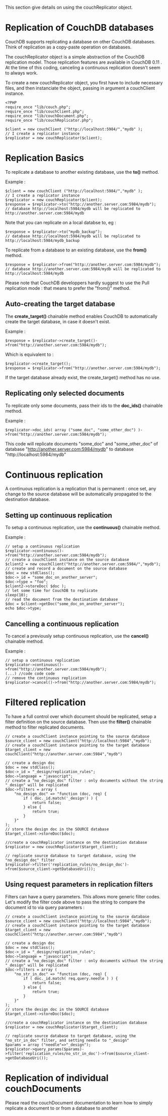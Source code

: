 This section give details on using the couchReplicator object.

Replication of CouchDB databases
================================

CouchDB supports replicating a database on other CouchDB databases. Think of replication as a copy-paste operation on databases.

The couchReplicator object is a simple abstraction of the CouchDB replication model. Those replication features are available in CouchDB 0.11 . At the time of this coding, canceling a continuous replication doesn't seem to always work.

To create a new couchReplicator object, you first have to include necessary files, and then instanciate the object, passing in argument a couchClient instance.

    <?PHP
    require_once "lib/couch.php";
    require_once "lib/couchClient.php";
    require_once "lib/couchDocument.php";
    require_once "lib/couchReplicator.php";
    
    $client = new couchClient ("http://localhost:5984/","mydb" );
    // I create a replicator instance
    $replicator = new couchReplicator($client);


Replication Basics
==================

To replicate a database to another existing database, use the **to()** method.

Example :

    $client = new couchClient ("http://localhost:5984/","mydb" );
    // I create a replicator instance
    $replicator = new couchReplicator($client);
    $response = $replicator->to("http://another.server.com:5984/mydb");
    // database http://localhost:5984/mydb will be replicated to http://another.server.com:5984/mydb

Note that you can replicate on a local databse to, eg :

    $response = $replicator->to("mydb_backup");
    // database http://localhost:5984/mydb will be replicated to http://localhost:5984/mydb_backup

To replicate from a database to an existing database, use the **from()** method.

    $response = $replicator->from("http://another.server.com:5984/mydb");
    // database http://another.server.com:5984/mydb will be replicated to http://localhost:5984/mydb

Please note that CouchDB developpers hardly suggest to use the Pull replication mode : that means to prefer the "from()" method.


Auto-creating the target database
---------------------------------

The **create_target()** chainable method enables CouchDB to automatically create the target database, in case it doesn't exist.

Example :

    $response = $replicator->create_target()->from("http://another.server.com:5984/mydb");

Which is equivalent to :

    $replicator->create_target();
    $response = $replicator->from("http://another.server.com:5984/mydb");

If the target database already exist, the create_target() method has no use.

Replicating only selected documents
-----------------------------------

To replicate only some documents, pass their ids to the **doc_ids()** chainable method.

Example :

    $replicator->doc_ids( array ("some_doc", "some_other_doc") )->from("http://another.server.com:5984/mydb");

This code will replicate documents "some_doc" and "some_other_doc" of database "http://another.server.com:5984/mydb" to database "http://localhost:5984/mydb"

Continuous replication
======================

A continuous replication is a replication that is permanent : once set, any change to the source database will be automatically propagated to the destination database. 

Setting up continuous replication
---------------------------------

To setup a continuous replication, use the **continuous()** chainable method.

Example :

    // setup a continuous replication
    $replicator->continuous()->from("http://another.server.com:5984/mydb");
    // create a couchClient instance on the source database
    $client2 = new couchClient("http://another.server.com:5984/","mydb");
    // create and record a document on the source database
    $doc = new stdClass();
    $doc->_id = "some_doc_on_another_server";
    $doc->type = "foo";
    $client2->storeDoc( $doc );
    // let some time for CouchDB to replicate
    sleep(10);
    // read the document from the destination database
    $doc = $client->getDoc("some_doc_on_another_server");
    echo $doc->type;
    
Cancelling a continuous replication
-----------------------------------

To cancel a previously setup continuous replication, use the **cancel()** chainable method.

Example :

    // setup a continuous replication
    $replicator->continuous()->from("http://another.server.com:5984/mydb");
    (...) //code code code
    // remove the continuous replication
    $replicator->cancel()->from("http://another.server.com:5984/mydb");

Filtered replication
====================

To have a full control over which document should be replicated, setup a filter definition on the source database. Then use the **filter()** chainable method to filter replicated documents.

    // create a couchClient instance pointing to the source database
    $source_client = new couchClient("http://localhost:5984","mydb");
    // create a couchClient instance pointing to the target database
    $target_client = new couchClient("http://another.server.com:5984","mydb")
    
    // create a design doc
    $doc = new stdClass();
    $doc->_id = "_design/replication_rules";
    $doc->language = "javascript";
    // create a "no_design_doc" filter : only documents without the string "_design" will be replicated
    $doc->filters = array (
        "no_design_doc" => "function (doc, req) {
            if ( doc._id.match('_design') ) {
                return false;
            } else {
                return true;
            }
        }"
    );
    // store the design doc in the SOURCE database
    $target_client->storeDoc($doc);
    
    //create a couchReplicator instance on the destination database
    $replicator = new couchReplicator($target_client);
    
    // replicate source database to target database, using the "no_design_doc" filter
    $replicator->filter('replication_rules/no_design_doc')->from($source_client->getDatabaseUri());

Using request parameters in replication filters
-----------------------------------------------

Filters can have a query parameters. This allows more generic filter codes.
Let's modify the filter code above to pass the string to compare the document id to via query parameters :

    // create a couchClient instance pointing to the source database
    $source_client = new couchClient("http://localhost:5984","mydb");
    // create a couchClient instance pointing to the target database
    $target_client = new couchClient("http://another.server.com:5984","mydb")
    
    // create a design doc
    $doc = new stdClass();
    $doc->_id = "_design/replication_rules";
    $doc->language = "javascript";
    // create a "no_design_doc" filter : only documents without the string "_design" will be replicated
    $doc->filters = array (
        "no_str_in_doc" => "function (doc, req) {
            if ( doc._id.match( req.query.needle ) ) {
                return false;
            } else {
                return true;
            }
        }"
    );
    // store the design doc in the SOURCE database
    $target_client->storeDoc($doc);
    
    //create a couchReplicator instance on the destination database
    $replicator = new couchReplicator($target_client);
    
    // replicate source database to target database, using the "no_str_in_doc" filter, and setting needle to "_design"
    $params = array ("needle"=>"_design");
    $replicator->query_params($params)->filter('replication_rules/no_str_in_doc')->from($source_client->getDatabaseUri());

Replication of individual couchDocuments
========================================

Please read the couchDocument documentation to learn how to simply replicate a document to or from a database to another


